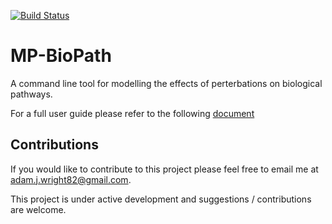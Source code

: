 [![Build Status](https://travis-ci.org/OICR/mp-biopath.svg?branch=develop)](https://travis-ci.org/OICR/mp-biopath)

# MP-BioPath 

A command line tool for modelling the effects of perterbations on biological pathways.

For a full user guide please refer to the following [document](https://oicr.gitbooks.io/mp-biopath-documentation/content/)

## Contributions

If you would like to contribute to this project please feel free to email me at adam.j.wright82@gmail.com.

This project is under active development and suggestions / contributions are welcome.
